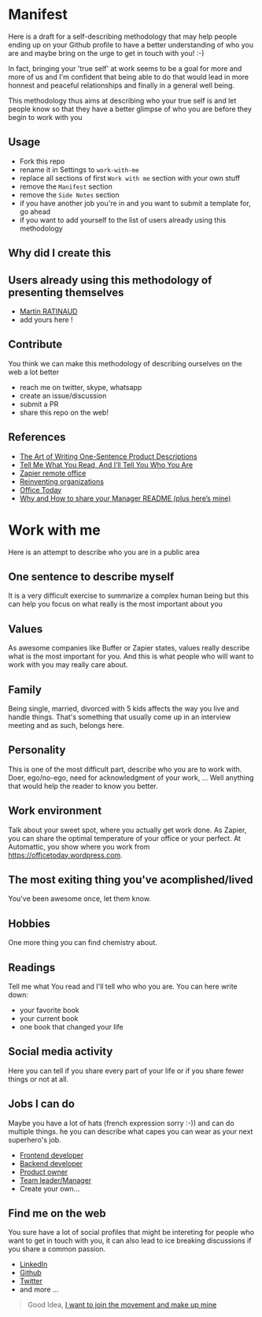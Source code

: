 # Manifest

Here is a draft for a self-describing methodology that may help people ending up on your Github profile to have a better understanding of who you are and maybe bring on the urge to get in touch with you! :-)

In fact, bringing your 'true self' at work seems to be a goal for more and more of us and I'm confident that being able to do that would lead in more honnest and peaceful relationships and finally in a general well being.

This methodology thus aims at describing who your true self is and let people know so that they have a better glimpse of who you are before they begin to work with you

## Usage

- Fork this repo
- rename it in Settings to `work-with-me`
- replace all sections of first `Work with me` section with your own stuff
- remove the `Manifest` section
- remove the `Side Notes` section
- if you have another job you're in and you want to submit a template for, go ahead
- if you want to add yourself to the list of users already using this methodology

## Why did I create this

## Users already using this methodology of presenting themselves

- [Martin RATINAUD](https://github.com/martinratinaud/work-with-me)
- add yours here !

## Contribute

You think we can make this methodology of describing ourselves on the web a lot better
- reach me on twitter, skype, whatsapp
- create an issue/discussion
- submit a PR
- share this repo on the web!

## References
- [The Art of Writing One-Sentence Product Descriptions](https://medium.dave-bailey.com/the-magic-formula-to-describe-a-product-in-one-sentence-175ce38619c7)
- [Tell Me What You Read, And I’ll Tell You Who You Are](https://medium.com/personal-growth/tell-me-what-you-read-and-ill-tell-you-who-you-are-dbbe9d250b2e)
- [Zapier remote office](https://zapier.com/learn/remote-work/remote-office-photos/)
- [Reinventing organizations](https://www.youtube.com/watch?v=gcS04BI2sbk)
- [Office Today](https://officetoday.wordpress.com/)
- [Why and How to share your Manager README (plus here’s mine)](https://medium.com/@kawomersley/why-and-how-to-share-your-manager-readme-plus-heres-mine-8a4fe188ee1b)

# Work with me

Here is an attempt to describe who you are in a public area

## One sentence to describe myself

It is a very difficult exercise to summarize a complex human being but this can help you focus on what really is the most important about you

## Values

As awesome companies like Buffer or Zapier states, values really describe what is the most important for you.
And this is what people who will want to work with you may really care about.

## Family

Being single, married, divorced with 5 kids affects the way you live and handle things.
That's something that usually come up in an interview meeting and as such, belongs here.

## Personality

This is one of the most difficult part, describe who you are to work with.
Doer, ego/no-ego, need for acknowledgment of your work, ...
Well anything that would help the reader to know you better.

## Work environment

Talk about your sweet spot, where you actually get work done.
As Zapier, you can share the optimal temperature of your office or your perfect.
At Automattic, you show where you work from https://officetoday.wordpress.com.

## The most exiting thing you've acomplished/lived

You've been awesome once, let them know.

## Hobbies

One more thing you can find chemistry about.

## Readings

Tell me what You read and I'll tell who who you are.
You can here write down:
- your favorite book
- your current book
- one book that changed your life

## Social media activity

Here you can tell if you share every part of your life or if you share fewer things or not at all.

## Jobs I can do

Maybe you have a lot of hats (french expression sorry :-)) and can do multiple things. he you can describe what capes you can wear as your next superhero's job.

- [Frontend developer](./frontend-developer.md)
- [Backend developer](./backend-developer.md)
- [Product owner](./product-owner.md)
- [Team leader/Manager](./team-leader-manager.md)
- Create your own...

## Find me on the web

You sure have a lot of social profiles that might be intereting for people who want to get in touch with you, it can also lead to ice breaking discussions if you share a common passion.

- [LinkedIn](https://fr.linkedin.com/in/xxxx)
- [Github](https://www.github.com/xxxx)
- [Twitter](https://www.twitter.com/xxxx)
- and more ...

> Good Idea, [I want to join the movement and make up mine](https://github.com/better-human/work-with-me-template)
